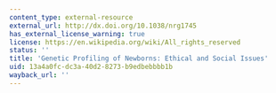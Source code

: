 ```yaml
---
content_type: external-resource
external_url: http://dx.doi.org/10.1038/nrg1745
has_external_license_warning: true
license: https://en.wikipedia.org/wiki/All_rights_reserved
status: ''
title: 'Genetic Profiling of Newborns: Ethical and Social Issues'
uid: 13a4a0fc-dc3a-40d2-8273-b9edbebbbb1b
wayback_url: ''
---
```

